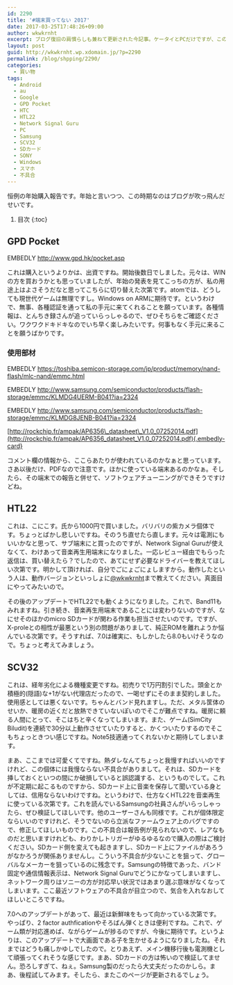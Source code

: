 ```yaml
---
id: 2290
title: '#端末買ってない 2017'
date: 2017-03-25T17:48:26+09:00
author: wkwkrnht
excerpt: ブログ復旧の肩慣らしも兼ねて更新された今記事。ケータイとPCだけですが、この年の中での一つの山でした。あの端末への支払いをした瞬間は、表しきれない興奮がありましたね。
layout: post
guid: http://wkwkrnht.wp.xdomain.jp/?p=2290
permalink: /blog/shpping/2290/
categories:
  - 買い物
tags:
  - Android
  - au
  - Google
  - GPD Pocket
  - HTC
  - HTL22
  - Network Signal Guru
  - PC
  - Samsung
  - SCV32
  - SDカード
  - SONY
  - Windows
  - スマホ
  - 不具合
---
```

恒例の年始購入報告です。年始と言いつつ、この時期なのはブログが吹っ飛んだせいです。

1. 目次
{:toc}

## GPD Pocket

EMBEDLY http://www.gpd.hk/pocket.asp

これは購入というよりかは、出資ですね。開始後数日でしました。元々は、WINの方を買おうかとも思っていましたが、年始の発表を見てこっちの方が、私の用途上はよさそうだなと思ってこちらに切り替えた次第です。atomでは、どうしても現世代ゲームは無理ですし。Windows on ARMに期待です。というわけで、無事、各種認証を通って私の手元に来てくれることを願っています。各種情報は、とんちき録さんが追っていらっしゃるので、ぜひそちらをご確認ください。ワクワクドキドキなのでいち早く楽しみたいです。何事もなく手元に来ることを願うばかりです。

### 使用部材

EMBEDLY https://toshiba.semicon-storage.com/jp/product/memory/nand-flash/mlc-nand/emmc.html

EMBEDLY http://www.samsung.com/semiconductor/products/flash-storage/emmc/KLMDG4UERM-B041?ia=2324

EMBEDLY http://www.samsung.com/semiconductor/products/flash-storage/emmc/KLMDG8JENB-B041?ia=2324

[http://rockchip.fr/ampak/AP6356\_datasheet\_V1.0_07252014.pdf](http://rockchip.fr/ampak/AP6356_datasheet_V1.0_07252014.pdf){.embedly-card}

コメント欄の情報から、ここらあたりが使われているのかなぁと思っています。さあ以後だけ、PDFなので注意です。ほかに使っている端末あるのかなぁ。そしたら、その端末での報告と併せて、ソフトウェアチューニングができそうですけどね。

## HTL22

これは、こにこす。氏から1000円で買いました。バリバリの紫カメラ個体です。ちょっとばかし悲しいですね。そのうち直せたら直します。元々は電測にもいいかなと思って、サブ端末にと買ったのですが、Network Signal Guruが使えなくて、わけあって音楽再生用端末になりました。一応レビュー経由でもらった返信は、買い替えたら？でしたので、あてにせず必要なドライバーを教えてほしい次第です。明かして頂ければ、自分でごにょごにょしますから。動作したという人は、動作バージョンといっしょに<a href="http://twitter.com/wkwkrnht" target="_blank" rel="noopener nofollow">@wkwkrnht</a>まで教えてください。真面目にやってみたいので。

その後のアップデートでHTL22でも動くようになりました。これで、Band11もみれますね。引き続き、音楽再生用端末であることには変わりないのですが、なにせそのほかのmicro SDカードが関わる作業も担当させたいのです。ですが、X-proleとの相性が最悪という別の問題がありまして、純正ROMを離れようか悩んでいる次第です。そうすれば、7.0は確実に、もしかしたら8.0もいけそうなので。ちょっと考えてみましょう。

## SCV32

これは、経年劣化による機種変更ですね。初売りで1万円割引でした。頭金とか積極的(隠語)な+1がない代理店だったので、一喝せずにそのまま契約しました。使用感としては悪くないです。ちゃんとバンド見れますし。ただ、メタル筐体のせいか、暖房の近くだと放熱できていないぽいのでそこが難点ですね。暖房に頼る人間にとって、そこはちと辛くなってしまいます。また、ゲーム(SimCity Biludit)を連続で30分以上動作させていたりすると、かくついたりするのでそこもちょっときつい感じですね。Note5技適通ってくれないかと期待してしまいます。

まあ、ここまでは可愛くてですね。熱ダレなんてちょっと我慢すればいいのですけれど、この個体には我慢ならない不具合がありまして。それは、SDカードを挿しておくといつの間にか破損していると誤認識する、というものでして。これが不定期に起こるものですから、SDカード上に音楽を保存して聞いている身としては、信用ならないわけですね。というわけで、仕方なくHTL22を音楽再生に使っている次第です。これを読んでいるSamsungの社員さんがいらっしゃったら、ぜひ検証してほしいです。他のユーザーさんも同様です。これが個体限定ならいいのですけれど、そうでないのら立派なファームウェア上のバグですので、修正してほしいものです。この不具合は報告例が見られないので、レアなものだと思いますけれども、わりかしトリガーがゆるゆるなので購入の際はご検討ください。SDカード側を変えても起きますし、SDカード上にファイルがあろうがなかろうが関係ありませんし。こういう不具合が少ないことを狙って、グローバルなメーカーを狙っているのに残念です。Samsungの特徴であった、バンド固定や通信情報表示は、Network Signal Guruでどうにかなってしまいますし、ネットワーク周りはソニーの方が対応早い状況ではあまり選ぶ意味がなくなってしまいます。ここ最近ソフトウェアの不具合が目立つので、気合を入れなおしてほしいところですね。

7.0へのアップデートがあって、最近は新鮮味をもって向かっている次第です。やっぱり、2 factor authficationやそろばん弾くときは便利ですね。これで、ゲーム類が対応進めば、ながらゲームが捗るのですが、今後に期待です。というよりは、このアップデートで大画面である子を生かせるようになりましたね。それまではどうも痛しかゆしでしたので。とりあえず、メイン機移行後も電測機として頑張ってくれそうな感じです。まあ、SDカードの方は怖いので検証してません。恐ろしすぎて、ねぇ。Samsung製のだったら大丈夫だったのかしら。まあ、後程試してみます。そしたら、またこのページが更新されるでしょう。